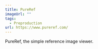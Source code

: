 ```yaml
---
title: PureRef
imageUrl: ""
tags:
  - Preproduction
url: https://www.pureref.com/
---
```


PureRef, the simple reference image viewer.
